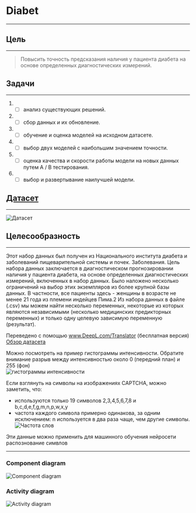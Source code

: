 # Diabet
____
## Цель
____
> Повысить точность предсказания наличия у пациента диабета
на основе определенных диагностических измерений.
## Задачи
____
1. - [ ] анализ существующих решений.
2. - [ ] сбор данных и их обновление.
3. - [ ] обучение и оценка моделей на исходном датасете.
4. - [ ] выбор двух моделей с наибольшим значением точности.
5. - [ ] оценка качества и скорости работы модели на новых данных путем A / B тестирования.
6. - [ ] выбор и развертывание наилучшей модели.
## [Датасет](https://www.kaggle.com/datasets/akshaydattatraykhare/diabetes-dataset?select=diabetes.csv)
____
![Датасет](https://github.com/gainadir12/ahri-source-marsu/blob/master/docs/project/DIABET/img/dataset-cover.jpg)
## Целесообразность
____
Этот набор данных был получен из Национального института диабета и заболеваний пищеварительной системы и почек. Заболевания. Цель набора данных заключается в диагностическом прогнозировании наличия у пациента диабета,
на основе определенных диагностических измерений, включенных в набор данных. Было наложено несколько ограничений
на выбор этих экземпляров из более крупной базы данных. В частности, все пациенты здесь - женщины
в возрасте не менее 21 года из племени индейцев Пима.2
Из набора данных в файле (.csv) мы можем найти несколько переменных, некоторые из которых являются независимыми
(несколько медицинских предикторных переменных) и только одну целевую зависимую переменную (результат).

Переведено с помощью www.DeepL.com/Translator (бесплатная версия)
[Обзор датасета](https://www.kaggle.com/datasets/akshaydattatraykhare/diabetes-dataset?select=diabetes.csv)

Можно посмотреть на пример гистограммы интенсивности. Обратите внимание
разрыв между интенсивностью около 0 (передний план) и
255 (фон)<br>
![гистограммы интенсивности](./img/Fig2.png)

Если взглянуть на символы на изображениях CAPTCHA, можно заметить, что:

* используются только 19 символов 2,3,4,5,6,7,8 и b,c,d,e,f,g,m,n,p,w,x,y
* частота каждого символа примерно одинакова, за одним исключением: n используется в два раза чаще, чем другие символы.<br>
![Частота слов](./img/__results___9_0.png)

Эти данные можно применить для машинного обучения нейросети распознование симвлов 

____
### Component diagram

![Component diagram](./img/Component_diagram.png)

### Activity diagram

![Activity diagram](./img/Activity_diagram.png)
